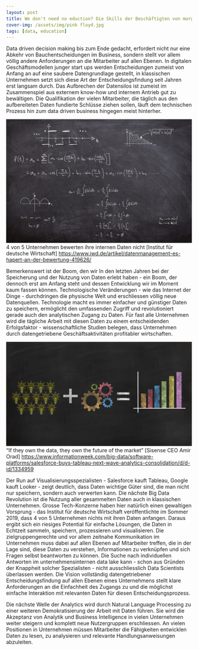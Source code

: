 ```yaml
---
layout: post
title: We don't need no eduction? Die Skills der Beschäftigten von morgen 
cover-img: /assets/img/pink floyd.jpg
tags: [data, education]
---
```


Data driven decision making bis zum Ende gedacht, erfordert nicht nur eine Abkehr von Bauchentscheidungen im Business, sondern stellt vor allem völlig andere Anforderungen an die Mitarbeiter auf allen Ebenen. In digitalen Geschäftsmodellen junger start ups werden Entscheidungen zumeist von Anfang an auf eine saubere Datengrundlage gestellt, in klassischen Unternehmen setzt sich diese Art der Entscheidungsfindung seit Jahren erst langsam durch. Das Aufbrechen der Datensilos ist zumeist im Zusammenspiel aus externem know-how und internem Antrieb gut zu bewältigen. Die Qualifikation der vielen Mitarbeiter, die täglich aus den aufbereiteten Daten fundierte Schlüsse ziehen sollen, läuft dem technischen Prozess hin zum data driven business hingegen meist hinterher. 

![Board](/assets/img/board.jpg)
4 von 5 Unternehmen bewerten ihre internen Daten nicht [Institut für deutsche Wirtschaft] https://www.iwd.de/artikel/datenmanagement-es-hapert-an-der-bewertung-419626/

Bemerkenswert ist der Boom, den wir In den letzten Jahren bei der Speicherung und der Nutzung von Daten erlebt haben - ein Boom, der dennoch erst am Anfang steht und dessen Entwicklung wir im Moment kaum fassen können. Technologische Veränderungen - wie das Internet der Dinge - durchdringen die physische Welt und erschliessen völlig neue Datenquellen. Technologie macht es immer einfacher und günstiger Daten zu speichern, ermöglicht den umfassenden Zugriff und revolutioniert gerade auch den analytischen Zugang zu Daten. Für fast alle Unternehmen wird die tägliche Arbeit mit diesen Daten zu einem entscheidenden Erfolgsfaktor - wissenschaftliche Studien belegen, dass Unternehmen durch datengetriebene Geschäftsaktivitäten profitabler wirtschaften.

![Success](/assets/img/success.jpg)
“If they own the data, they own the future of the market” [Sisense CEO Amir Orad] https://www.informationweek.com/big-data/software-platforms/salesforce-buys-tableau-next-wave-analytics-consolidation/d/d-id/1334959

Der Run auf Visualisierungsspezialisten - Salesforce kauft Tableau, Google kauft Looker - zeigt deutlich, dass Daten wichtige Güter sind, die man nicht nur speichern, sondern auch verwerten kann. Die nächste Big Data Revolution ist die Nutzung aller gesammelten Daten auch in klassischen Unternehmen. Grosse Tech-Konzerne haben hier natürlich einen gewaltigen Vorsprung - das Institut für deutsche Wirtschaft veröffentlichte im Sommer 2019, dass 4 von 5 Unternehmen nichts mit ihren Daten anfangen. Daraus ergibt sich ein riesiges Potential für einfache Lösungen, die Daten in Echtzeit sammeln, speichern, prozessieren und visualisieren. Die zielgruppengerechte und vor allem zeitnahe Kommunikation im Unternehmen muss dabei auf allen Ebenen auf Mitarbeiter treffen, die in der Lage sind, diese Daten zu verstehen, Informationen zu verknüpfen und sich Fragen selbst beantworten zu können. Die Suche nach individuellen Antworten im unternehmensinternen data lake kann - schon aus Gründen der Knappheit solcher Spezialisten - nicht ausschliesslich Data Scientists überlassen werden. Die Vision vollständig datengetriebener Entscheidungsfindung auf allen Ebenen eines Unternehmens stellt klare Anforderungen an die Einfachheit des Zugangs zu und die möglichst einfache Interaktion mit relevanten Daten für diesen Entscheidungsprozess. 

Die nächste Welle der Analytics wird durch Natural Language Processing zu einer weiteren Demokratisierung der Arbeit mit Daten führen. Sie wird die Akzeptanz von Analytik und Business Intelligence in vielen Unternehmen weiter steigern und komplett neue Nutzergruppen erschliessen. An vielen Positionen in Unternehmen müssen Mitarbeiter die Fähigkeiten entwicklen Daten zu lesen, zu analysieren und relevante Handlungsanweisungen abzuleiten.
